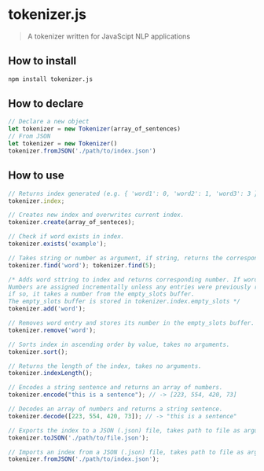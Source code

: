 # tokenizer.js
> A tokenizer written for JavaScipt NLP applications

## How to install
```bash
npm install tokenizer.js
```
## How to declare
```javascript
// Declare a new object
let tokenizer = new Tokenizer(array_of_sentences)
// From JSON
let tokenizer = new Tokenizer()
tokenizer.fromJSON('./path/to/index.json')
```
## How to use
```javascript
// Returns index generated (e.g. { 'word1': 0, 'word2': 1, 'word3': 3 }).
tokenizer.index;
```
```javascript
// Creates new index and overwrites current index.
tokenizer.create(array_of_senteces);
```
```javascript
// Check if word exists in index.
tokenizer.exists('example');
```
```javascript
// Takes string or number as argument, if string, returns the corresponding number. If number, returns number.
tokenizer.find('word'); tokenizer.find(5);
```
```javascript
/* Adds word sttring to index and returns corresponding number. If word exists, returns false
Numbers are assigned incrementally unless any entries were previously removed, 
if so, it takes a number from the empty_slots buffer. 
The empty_slots buffer is stored in tokenizer.index.empty_slots */
tokenizer.add('word');
```
```javascript
// Removes word entry and stores its number in the empty_slots buffer.
tokenizer.remove('word');
```
```javascript
// Sorts index in ascending order by value, takes no arguments.
tokenizer.sort();
```
```javascript
// Returns the length of the index, takes no arguments.
tokenizer.indexLength();
```
```javascript
// Encodes a string sentence and returns an array of numbers.
tokenizer.encode("this is a sentence"); // -> [223, 554, 420, 73]
```
```javascript
// Decodes an array of numbers and returns a string sentence.
tokenizer.decode([223, 554, 420, 73]); // -> "this is a sentence"
```
```javascript
// Exports the index to a JSON (.json) file, takes path to file as argument (default: './index.json').
tokenizer.toJSON('./path/to/file.json');
```
```javascript
// Imports an index from a JSON (.json) file, takes path to file as argument (default: './index.json').
tokenizer.fromJSON('./path/to/index.json');
```
